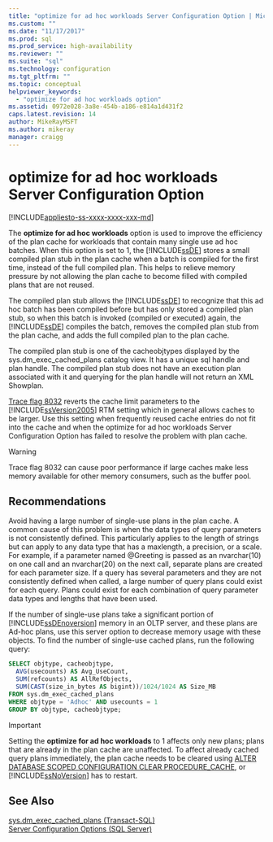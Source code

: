 ```yaml
---
title: "optimize for ad hoc workloads Server Configuration Option | Microsoft Docs"
ms.custom: ""
ms.date: "11/17/2017"
ms.prod: sql
ms.prod_service: high-availability
ms.reviewer: ""
ms.suite: "sql"
ms.technology: configuration
ms.tgt_pltfrm: ""
ms.topic: conceptual
helpviewer_keywords: 
  - "optimize for ad hoc workloads option"
ms.assetid: 0972e028-3a8e-454b-a186-e814a1d431f2
caps.latest.revision: 14
author: MikeRayMSFT
ms.author: mikeray
manager: craigg
---
```

# optimize for ad hoc workloads Server Configuration Option
[!INCLUDE[appliesto-ss-xxxx-xxxx-xxx-md](../../includes/appliesto-ss-xxxx-xxxx-xxx-md.md)]

  The **optimize for ad hoc workloads** option is used to improve the efficiency of the plan cache for workloads that contain many single use ad hoc batches. When this option is set to 1, the [!INCLUDE[ssDE](../../includes/ssde-md.md)] stores a small compiled plan stub in the plan cache when a batch is compiled for the first time, instead of the full compiled plan. This helps to relieve memory pressure by not allowing the plan cache to become filled with compiled plans that are not reused. 
  
  The compiled plan stub allows the [!INCLUDE[ssDE](../../includes/ssde-md.md)] to recognize that this ad hoc batch has been compiled before but has only stored a compiled plan stub, so when this batch is invoked (compiled or executed) again, the [!INCLUDE[ssDE](../../includes/ssde-md.md)] compiles the batch, removes the compiled plan stub from the plan cache, and adds the full compiled plan to the plan cache. 
  
 The compiled plan stub is one of the cacheobjtypes displayed by the sys.dm_exec_cached_plans catalog view. It has a unique sql handle and plan handle. The compiled plan stub does not have an execution plan associated with it and querying for the plan handle will not return an XML Showplan.  
  
 [Trace flag 8032](../../t-sql/database-console-commands/dbcc-traceon-trace-flags-transact-sql.md) reverts the cache limit parameters to the [!INCLUDE[ssVersion2005](../../includes/ssversion2005-md.md)] RTM setting which in general allows caches to be larger. Use this setting when frequently reused cache entries do not fit into the cache and when the optimize for ad hoc workloads Server Configuration Option has failed to resolve the problem with plan cache.  
  
> [!WARNING]  
>  Trace flag 8032 can cause poor performance if large caches make less memory available for other memory consumers, such as the buffer pool.  

## Recommendations
Avoid having a large number of single-use plans in the plan cache. A common cause of this problem is when the data types of query parameters is not consistently defined. This particularly applies to the length of strings but can apply to any data type that has a maxlength, a precision, or a scale. For example, if a parameter named @Greeting is passed as an nvarchar(10) on one call and an nvarchar(20) on the next call, separate plans are created for each parameter size. If a query has several parameters and they are not consistently defined when called, a large number of query plans could exist for each query. Plans could exist for each combination of query parameter data types and lengths that have been used.

If the number of single-use plans take a significant portion of [!INCLUDE[ssDEnoversion](../../includes/ssdenoversion-md.md)] memory in an OLTP server, and these plans are Ad-hoc plans, use this server option to decrease memory usage with these objects.
To find the number of single-use cached plans, run the following query:

```sql
SELECT objtype, cacheobjtype, 
  AVG(usecounts) AS Avg_UseCount, 
  SUM(refcounts) AS AllRefObjects, 
  SUM(CAST(size_in_bytes AS bigint))/1024/1024 AS Size_MB
FROM sys.dm_exec_cached_plans
WHERE objtype = 'Adhoc' AND usecounts = 1
GROUP BY objtype, cacheobjtype;
```

> [!IMPORTANT]
> Setting the **optimize for ad hoc workloads** to 1 affects only new plans; plans that are already in the plan cache are unaffected.
> To affect already cached query plans immediately, the plan cache needs to be cleared using [ALTER DATABASE SCOPED CONFIGURATION CLEAR PROCEDURE_CACHE](../../t-sql/statements/alter-database-scoped-configuration-transact-sql.md), or [!INCLUDE[ssNoVersion](../../includes/ssnoversion-md.md)] has to restart.

## See Also  
 [sys.dm_exec_cached_plans &#40;Transact-SQL&#41;](../../relational-databases/system-dynamic-management-views/sys-dm-exec-cached-plans-transact-sql.md)   
 [Server Configuration Options &#40;SQL Server&#41;](../../database-engine/configure-windows/server-configuration-options-sql-server.md)  
  
  
